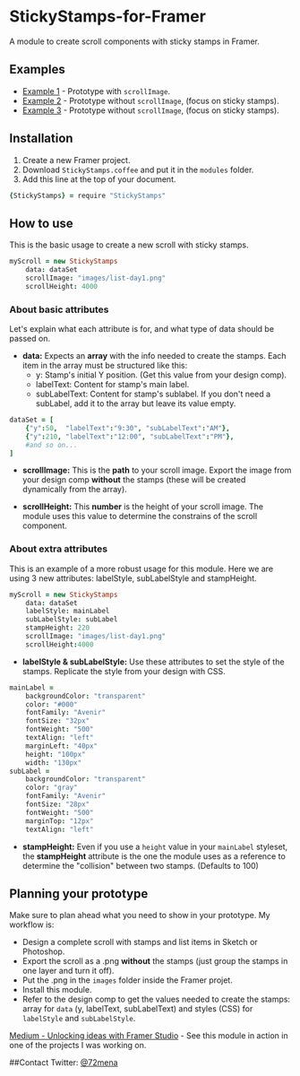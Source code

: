 # StickyStamps-for-Framer
A module to create scroll components with sticky stamps in Framer.


## Examples
- [Example 1](http://share.framerjs.com/slqihde6yfog/) - Prototype with `scrollImage`.
- [Example 2](http://share.framerjs.com/anzg7j0j904z/) - Prototype without `scrollImage`, (focus on sticky stamps).
- [Example 3](http://share.framerjs.com/d71gzc2202kj/) - Prototype without `scrollImage`, (focus on sticky stamps).

## Installation

1. Create a new Framer project.
2. Download `StickyStamps.coffee` and put it in the `modules` folder.
3. Add this line at the top of your document.
```coffeescript
{StickyStamps} = require "StickyStamps"
```

## How to use

This is the basic usage to create a new scroll with sticky stamps.

```coffeescript
myScroll = new StickyStamps
	data: dataSet
	scrollImage: "images/list-day1.png"
	scrollHeight: 4000
```

### About basic attributes
Let's explain what each attribute is for, and what type of data should be passed on.

- **data:** Expects an **array** with the info needed to create the stamps. Each item in the array must be structured like this:
  - y: Stamp's initial Y position. (Get this value from your design comp).
  - labelText: Content for stamp's main label.
  - subLabelText: Content for stamp's sublabel. If you don't need a subLabel, add it to the array but leave its value empty.
```coffeescript
dataSet = [
	{"y":50,  "labelText":"9:30", "subLabelText":"AM"}, 
	{"y":210, "labelText":"12:00", "subLabelText":"PM"},
	#and so on...
]
```

- **scrollImage:** This is the **path** to your scroll image. Export the image from your design comp **without** the stamps (these will be created dynamically from the array).

- **scrollHeight:** This **number** is the height of your scroll image. The module uses this value to determine the constrains of the scroll component.

### About extra attributes
This is an example of a more robust usage for this module. Here we are using 3 new attributes: labelStyle, subLabelStyle and stampHeight.

```coffeescript
myScroll = new StickyStamps
	data: dataSet
	labelStyle: mainLabel
	subLabelStyle: subLabel
	stampHeight: 220
	scrollImage: "images/list-day1.png"
	scrollHeight:4000
```

- **labelStyle & subLabelStyle:** Use these attributes to set the style of the stamps. Replicate the style from your design with CSS.
```coffeescript
mainLabel =
	backgroundColor: "transparent"
	color: "#000"
	fontFamily: "Avenir"
	fontSize: "32px"
	fontWeight: "500"
	textAlign: "left"
	marginLeft: "40px"
	height: "100px"
	width: "130px"
subLabel =
	backgroundColor: "transparent"
	color: "gray"
	fontFamily: "Avenir"
	fontSize: "28px"
	fontWeight: "500"
	marginTop: "12px"
	textAlign: "left"
```

- **stampHeight:** Even if you use a `height` value in your `mainLabel` styleset, the **stampHeight** attribute is the one the module uses as a reference to determine the "collision" between two stamps. (Defaults to 100)


## Planning your prototype
Make sure to plan ahead what you need to show in your prototype. My workflow is: 
- Design a complete scroll with stamps and list items in Sketch or Photoshop.
- Export the scroll as a .png **without** the stamps (just group the stamps in one layer and turn it off).
- Put the .png in the `images` folder inside the Framer projet.
- Install this module.
- Refer to the design comp to get the values needed to create the stamps: array for `data` (y, labelText, subLabelText) and styles (CSS) for `labelStyle` and `subLabelStyle`.

[Medium - Unlocking ideas with Framer Studio](https://medium.com/@72mena/unlocking-ideas-with-framer-studio-790b5e9c249f) - See this module in action in one of the projects I was working on.

##Contact
Twitter: [@72mena](http://twitter.com/72mena)
